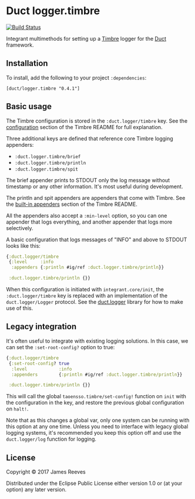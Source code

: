 # Duct logger.timbre

[![Build Status](https://travis-ci.org/duct-framework/logger.timbre.svg?branch=master)](https://travis-ci.org/duct-framework/logger.timbre)

Integrant multimethods for setting up a [Timbre][] logger for the
[Duct][] framework.

[timbre]: https://github.com/ptaoussanis/timbre
[duct]: https://github.com/duct-framework/duct

## Installation

To install, add the following to your project `:dependencies`:

    [duct/logger.timbre "0.4.1"]

## Basic usage

The Timbre configuration is stored in the `:duct.logger/timbre`
key. See the [configuration][] section of the Timbre README for full
explanation.

Three additional keys are defined that reference core Timbre logging
appenders:

* `:duct.logger.timbre/brief`
* `:duct.logger.timbre/println`
* `:duct.logger.timbre/spit`

The brief appender prints to STDOUT only the log message without
timestamp or any other information. It's most useful during
development.

The println and spit appenders are appenders that come with Timbre.
See the [built-in appenders][] section of the Timbre README.

All the appenders also accept a `:min-level` option, so you can one
appender that logs everything, and another appender that logs more
selectively.

A basic configuration that logs messages of "INFO" and above to STDOUT
looks like this:

```clojure
{:duct.logger/timbre
 {:level     :info
  :appenders {:println #ig/ref :duct.logger.timbre/println}}

 :duct.logger.timbre/println {}}
```

When this configuration is initiated with `integrant.core/init`, the
`:duct.logger/timbre` key is replaced with an implementation of the
`duct.logger/Logger` protocol. See the [duct.logger][] library for how
to make use of this.

[configuration]: https://github.com/ptaoussanis/timbre/blob/master/README.md#configuration
[built-in appenders]: https://github.com/ptaoussanis/timbre/blob/master/README.md#built-in-appenders
[duct.logger]: https://github.com/duct-framework/logger

## Legacy integration

It's often useful to integrate with existing logging solutions. In
this case, we can set the `:set-root-config?` option to true:

```clojure
{:duct.logger/timbre
 {:set-root-config? true
  :level            :info
  :appenders        {:println #ig/ref :duct.logger.timbre/println}}

 :duct.logger.timbre/println {}}
```

This will call the global `taoensso.timbre/set-config!` function on
`init` with the configuration in the key, and restore the previous
global configuration on `halt!`.

Note that as this changes a global var, only one system can be running
with this option at any one time. Unless you need to interface with
legacy global logging systems, it's recommended you keep this option
off and use the `duct.logger/log` function for logging.

## License

Copyright © 2017 James Reeves

Distributed under the Eclipse Public License either version 1.0 or (at
your option) any later version.
